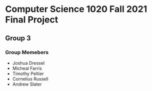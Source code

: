 # Computer Science 1020 Fall 2021 Final Project 
## Group 3

### Group Memebers
* Joshua Dressel
* Micheal Farris
* Timothy Peltier
* Cornelius Russell
* Andrew Slater
